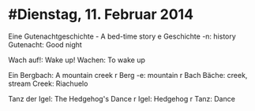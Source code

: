 #Dienstag, 11. Februar 2014
===

Eine Gutenachtgeschichte - A bed-time story
e Geschichte -n: history
Gutenacht: Good night

Wach auf!: Wake up!
Wachen: To wake up

Ein Bergbach: A mountain creek 
r Berg -e: mountain
r Bach Bäche: creek, stream
Creek: Riachuelo

Tanz der Igel: The Hedgehog's Dance
r Igel: Hedgehog
r Tanz: Dance

